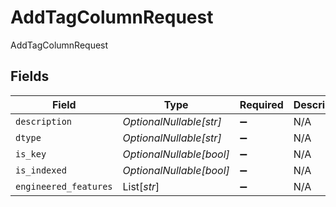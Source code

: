 # AddTagColumnRequest

AddTagColumnRequest


## Fields

| Field                    | Type                     | Required                 | Description              |
| ------------------------ | ------------------------ | ------------------------ | ------------------------ |
| `description`            | *OptionalNullable[str]*  | :heavy_minus_sign:       | N/A                      |
| `dtype`                  | *OptionalNullable[str]*  | :heavy_minus_sign:       | N/A                      |
| `is_key`                 | *OptionalNullable[bool]* | :heavy_minus_sign:       | N/A                      |
| `is_indexed`             | *OptionalNullable[bool]* | :heavy_minus_sign:       | N/A                      |
| `engineered_features`    | List[*str*]              | :heavy_minus_sign:       | N/A                      |